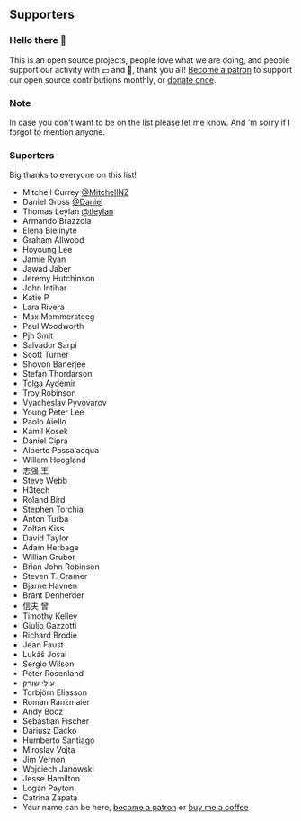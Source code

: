 ## Supporters

### Hello there 👋

This is an open source projects, people love what we are doing, and people support our activity with 💵 and 🤑, thank you all! [Become a patron](https://www.patreon.com/mladenmacanovic) to support our open source contributions monthly, or [donate once](https://www.buymeacoffee.com/mladenmacanovic).

### Note

In case you don't want to be on the list please let me know. And 'm sorry if I forgot to mention anyone.

### Suporters

 Big thanks to everyone on this list!

- Mitchell Currey [@MitchellNZ](https://github.com/MitchellNZ)
- Daniel Gross [@Daniel](https://github.com/belucha)
- Thomas Leylan [@tleylan](https://github.com/tleylan)
- Armando Brazzola
- Elena Bielinyte
- Graham Allwood
- Hoyoung Lee
- Jamie Ryan
- Jawad Jaber
- Jeremy Hutchinson
- John Intihar
- Katie P
- Lara Rivera
- Max Mommersteeg
- Paul Woodworth
- Pjh Smit
- Salvador Sarpi
- Scott Turner
- Shovon Banerjee
- Stefan Thordarson
- Tolga Aydemir
- Troy Robinson
- Vyacheslav Pyvovarov
- Young Peter Lee
- Paolo Aiello
- Kamil Kosek
- Daniel Cipra
- Alberto Passalacqua
- Willem Hoogland
- 志强 王
- Steve Webb
- H3tech
- Roland Bird
- Stephen Torchia
- Anton Turba
- Zoltán Kiss
- David Taylor
- Adam Herbage
- Willian Gruber
- Brian John Robinson
- Steven T. Cramer
- Bjarne Havnen
- Brant Denherder
- 信夫 曾
- Timothy Kelley
- Giulio Gazzotti
- Richard Brodie
- Jean Faust
- Lukáš Josai
- Sergio Wilson
- Peter Rosenland
- עילי שורק
- Torbjörn Eliasson
- Roman Ranzmaier
- Andy Bocz
- Sebastian Fischer
- Dariusz Daćko
- Humberto Santiago
- Miroslav Vojta
- Jim Vernon
- Wojciech Janowski
- Jesse Hamilton
- Logan Payton
- Catrina Zapata
- Your name can be here, [become a patron](https://www.patreon.com/mladenmacanovic) or [buy me a coffee](https://www.buymeacoffee.com/mladenmacanovic)
